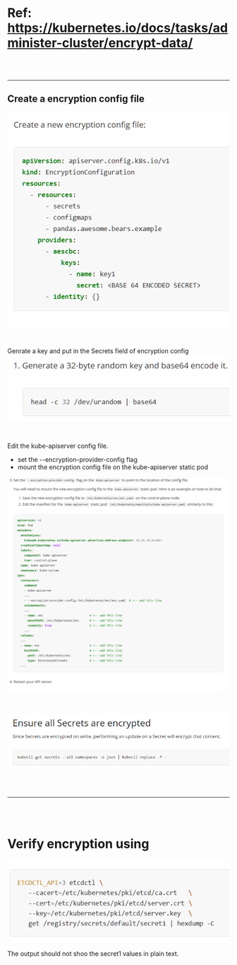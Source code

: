 
# Ref: https://kubernetes.io/docs/tasks/administer-cluster/encrypt-data/

<br/>
<br/>

---




## Create a encryption config file
![](Images/Pasted%20image%2020230212223146.png)


<br/>


Genrate a key and put in the Secrets field of encryption config
![](Images/Pasted%20image%2020230212223215.png)



<br/>



Edit the kube-apiserver config file. 
- set the --encryption-provider-config flag
- mount the encryption config file on the kube-apiserver static pod

![](Images/Pasted%20image%2020230212223418.png)




<br/>


![](Images/Pasted%20image%2020230212223616.png)












<br/>
<br/>


---

<br/>
<br/>


# Verify encryption using
![](Images/Pasted%20image%2020230212223528.png)

The output should not shoo the secret1 values in plain text.